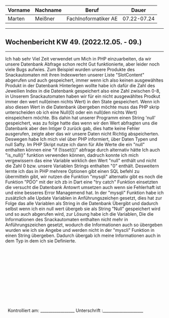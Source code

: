 #

| Vorname | Nachname | Beruf | Dauer |
|---|---|---|---|
|Marten| Meißner|FachInoformatiker AE|07.22-07.24|
---

## Wochenbericht KW 49.  (2022.12.05. - 09.)

---
Ich hab sehr Viel Zeit verwendet um Mich in PHP einzuarbeiten, da wir unsere Datenbank Abfrage schon recht Gut funktionierte, aber leider noch viele Bugs aufwies.
Zum Beispiel wurden unsere Produkte des Snackautomaten mit ihren Indexwerten unserer Liste "SlotContent" abgerufen und auch gespeichert, immer wenn ich also keinen ausgewähltes Produkt in der Datenbank Hinterlegen wollte habe ich dafür die Zahl des Jeweilien Index in die Datenbank gespeichert also eine Zahl zwischen 0-8, in Unserem Snackautomaten haben wir für ein nicht ausgewähltes Prodkut immer den wert null(einen nichts Wert) in den State gespeichert.
Wenn ich also diesen Wert in die Datenbank übergeben möchte muss das PHP skrip unterscheiden ob ich eine Null(0) oder ein null(den nichts Wert) einspeichern möchte.
Bis dahin hat unserer Programm einen String 'null' gespeichert, was zu folge hatte das wenn wir den Wert abfragten uns die Datenbank aber den Intiger 0 zurück gab, dies hatte keine Fehler ausgerufen, zeigte aber das wir unsere Daten nicht Richtig abspeicherten.
Deswegen habe Ich mich viel über PHP informiert, über Daten Typen und null Safty.
Im PHP Skript nutze ich dann für Alle Werte die ein "null" enthalten können eine "if (!isset())" abfrage durch alternativ hätte Ich auch "is_null()" funktion verwenden können, dadruch konnte ich mich vergewissern das eine Variable wirklich den Wert "null" enthält und nicht die Zahl 0 bzw. unsere Variablen Strings enthalten "0" enthält.
Desweitern lernte ich das in PHP mehrere Optionen gibt einen SQL befehl zu übermitteln gibt, wir nutzen die Funktion "mysqli" alternativ gibt es noch die Funktion "PDO" mit der ich zb in Dart eine "try catch" Funktion einsetzten die versucht die Datenbank Antowrt umsetzen auch wenn sie Fehlerhaft ist und eine besseres Error Managemend hat.
In der "mysqli" Funktion habe ich zusätzlich alle Update Variablen in Anführungszeichen gesetzt, dies hat zur Folge das alle Variablen als String in die Datenbank Übergibt und dadurch selbst wenn ich ein null wert übergeb sie als String "Null" gespeichert wird und so auch abgerufen wird, zur Lösung habe ich die Variablen, Die die Informationen des Snackautomaten enthalten nicht mehr in Anführungszeichen gesetzt, wodurch die Informationen auch so übergeben wurden wie ich sie Angebe und werden nicht in der "myscli" Funktion in einen String übergeben.
Dadurch übergab ich meine Informationen auch in dem Typ in dem ich sie Definierte.
&nbsp;
\
\
\
\
\
\
\
\
\
\
\
\
\
&nbsp;
Kontrolliert am: _________________ Unterschrift  :____________________
